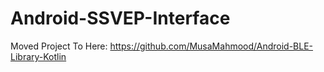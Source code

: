 # Android-SSVEP-Interface

Moved Project To Here: https://github.com/MusaMahmood/Android-BLE-Library-Kotlin
